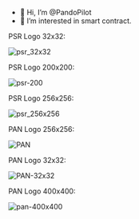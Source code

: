 - 👋 Hi, I’m @PandoPilot
- 👀 I’m interested in smart contract.

PSR Logo 32x32:

![psr_32x32](https://user-images.githubusercontent.com/96759127/166615643-90ac3a81-13ae-4b1a-a645-b9897c35e312.png)

PSR Logo 200x200:

![psr-200](https://user-images.githubusercontent.com/96759127/171621938-58e12d04-f26e-43f2-9ec3-8c352690defb.png)


PSR Logo 256x256:

![psr_256x256](https://user-images.githubusercontent.com/96759127/166616145-3428041a-370f-4b55-a404-23b8eb9248df.png)

PAN Logo 256x256:

![PAN](https://user-images.githubusercontent.com/96759127/170000150-bf86585a-d7cd-4d5f-b4bb-9b1ce2bac19b.png)

PAN Logo 32x32:

![PAN-32x32](https://user-images.githubusercontent.com/96759127/170000100-d627b4dd-65b6-4e6b-b55e-ee77cb0d0012.png)

PAN Logo 400x400:

![pan-400x400](https://user-images.githubusercontent.com/96759127/171784052-503ddce4-e8ac-4d4e-9ecb-f99935137bc9.png)
